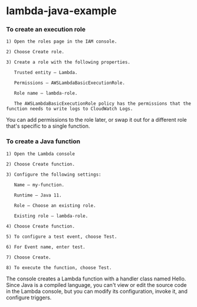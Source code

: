 # lambda-java-example

### To create an execution role

    1) Open the roles page in the IAM console.

    2) Choose Create role. 

    3) Create a role with the following properties.

       Trusted entity – Lambda.

       Permissions – AWSLambdaBasicExecutionRole.

       Role name – lambda-role.

       The AWSLambdaBasicExecutionRole policy has the permissions that the function needs to write logs to CloudWatch Logs.

You can add permissions to the role later, or swap it out for a different role that's specific to a single function.

### To create a Java function

    1) Open the Lambda console

    2) Choose Create function.

    3) Configure the following settings:

       Name – my-function.

       Runtime – Java 11.

       Role – Choose an existing role.

       Existing role – lambda-role.

    4) Choose Create function.

    5) To configure a test event, choose Test.

    6) For Event name, enter test.

    7) Choose Create.

    8) To execute the function, choose Test.

The console creates a Lambda function with a handler class named Hello. Since Java is a compiled language, you can't view or edit the source code in the Lambda console, but you can modify its configuration, invoke it, and configure triggers. 
